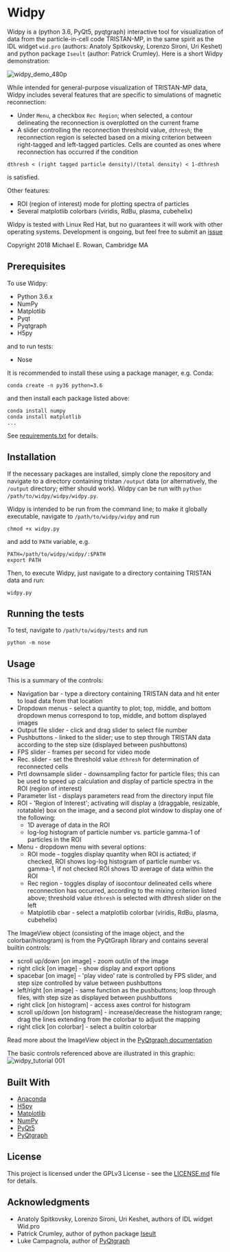 Widpy
=====

Widpy is a (python 3.6, PyQt5, pyqtgraph) interactive tool for visualization of
data from the particle-in-cell code TRISTAN-MP, in the same spirit as the IDL
widget `wid.pro` (authors: Anatoly Spitkovsky, Lorenzo Sironi, Uri Keshet) and python
package `Iseult` (author: Patrick Crumley). Here is a short Widpy demonstration:

![widpy_demo_480p](https://user-images.githubusercontent.com/38045958/45279979-b3da5f00-b4a0-11e8-9ecf-3708ee691d06.gif)

While intended for general-purpose visualization of TRISTAN-MP data, Widpy
includes several features that are specific to simulations of magnetic reconnection:

* Under `Menu`, a checkbox `Rec Region`; when selected, a contour delineating the reconnection is overplotted on the current frame
* A slider controlling the reconnection threshold value, `dthresh`; the reconnection region is selected based on a mixing criterion between right-tagged and left-tagged particles.  Cells are counted as ones where reconnection has occurred if the condition

```
dthresh < (right tagged particle density)/(total density) < 1-dthresh
```

is satisfied.

Other features:

* ROI (region of interest) mode for plotting spectra of particles
* Several matplotlib colorbars (viridis, RdBu, plasma, cubehelix)

Widpy is tested with Linux Red Hat, but no guarantees it will work with other operating systems.  Development is ongoing, but feel free to submit an [issue](https://github.com/mrowan137/widpy/issues)

Copyright 2018 Michael E. Rowan, Cambridge MA


Prerequisites
-------------
To use Widpy:

* Python 3.6.x
* NumPy
* Matplotlib
* Pyqt
* Pyqtgraph
* H5py

and to run tests:

* Nose

It is recommended to install these using a package manager, e.g. Conda:

```
conda create -n py36 python=3.6
```

and then install each package listed above:

```
conda install numpy
conda install matplotlib
...
```

See [requirements.txt](requirements.txt) for details.


Installation
------------

If the necessary packages are installed, simply clone the repository and navigate to a directory containing tristan `/output` data (or alternatively, the `/output` directory; either should work).  Widpy can be run with `python /path/to/widpy/widpy/widpy.py`.

Widpy is intended to be run from the command line; to make it globally executable, navigate to `/path/to/widpy/widpy` and run

```
chmod +x widpy.py
```
    
and add to `PATH` variable, e.g.

```
PATH=/path/to/widpy/widpy/:$PATH
export PATH
```

Then, to execute Widpy, just navigate to a directory containing TRISTAN data and run:

```
widpy.py
```

Running the tests
-----------------

To test, navigate to `/path/to/widpy/tests` and run

```
python -m nose
```

Usage
-----
This is a summary of the controls:

* Navigation bar - type a directory containing TRISTAN data and hit enter to load data from that location
* Dropdown menus - select a quantity to plot; top, middle, and bottom dropdown menus correspond to top, middle, and bottom displayed images
* Output file slider - click and drag slider to select file number
* Pushbuttons  - linked to the slider; use to step through TRISTAN data according to the step size (displayed between pushbuttons)
* FPS slider  - frames per second for video mode
* Rec. slider - set the threshold value `dthresh` for determination of reconnected cells
* Prtl downsample slider - downsampling factor for particle files; this can be used to speed up calculation and display of particle spectra in the ROI (region of interest)
* Parameter list - displays parameters read from the directory input file
* ROI - 'Region of Interest'; activating will display a (draggable, resizable, rotatable) box on the image, and a second plot window to display one of the following:
  * 1D average of data in the ROI
  * log-log histogram of particle number vs. particle gamma-1 of particles in the ROI
* Menu - dropdown menu with several options:
  * ROI mode - toggles display quantity when ROI is actiated; if checked, ROI shows log-log histogram of particle number vs. gamma-1, if not checked ROI shows 1D average of data within the ROI
  * Rec region - toggles display of isocontour delineated cells where reconnection has occurred, according to the mixing criterion listed above; threshold value `dthresh` is selected with dthresh slider on the left
  * Matplotlib cbar - select a matplotlib colorbar (viridis, RdBu, plasma, cubehelix)

The ImageView object (consisting of the image object, and the colorbar/histogram) is from the PyQtGraph library and contains several builtin controls:
* scroll up/down [on image] - zoom out/in of the image
* right click [on image] - show display and export options
* spacebar [on image] - 'play video' rate is controlled by FPS slider, and step size controlled by value between pushbuttons
* left/right [on image] - same function as the pushbuttons; loop through files, with step size as displayed between pushbuttons
* right click [on histogram] - access axes control for histogram
* scroll up/down [on histogram] - increase/decrease the histogram range; drag the lines extending from the colorbar to adjust the mapping
* right click [on colorbar] - select a builtin colorbar

Read more about the ImageView object in the [PyQtgraph documentation](http://pyqtgraph.org/documentation/)

The basic controls referenced above are illustrated in this graphic:
![widpy_tutorial 001](https://user-images.githubusercontent.com/38045958/45284161-cd35d800-b4ad-11e8-82ca-7ac3a69906cc.jpeg)

Built With
----------

* [Anaconda](https://docs.anaconda.com/)
* [H5py](http://docs.h5py.org/en/latest/) 
* [Matplotlib](https://matplotlib.org/contents.html)
* [NumPy](https://docs.scipy.org/doc/numpy/)
* [PyQt5](http://pyqt.sourceforge.net/Docs/PyQt5/)
* [PyQtgraph](http://pyqtgraph.org/documentation/)


License
-------

This project is licensed under the GPLv3 License - see the [LICENSE.md](LICENSE.md) file for details.


Acknowledgments
---------------

* Anatoly Spitkovsky, Lorenzo Sironi, Uri Keshet, authors of IDL widget Wid.pro
* Patrick Crumley, author of python package [Iseult](https://github.com/pcrumley/Iseult)
* Luke Campagnola, author of [PyQtgraph](http://pyqtgraph.org/documentation/)

